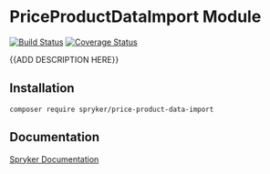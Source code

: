 # PriceProductDataImport Module
[![Build Status](https://travis-ci.org/spryker/price-product-data-import.svg)](https://travis-ci.org/spryker/price-product-data-import)
[![Coverage Status](https://coveralls.io/repos/github/spryker/price-product-data-import/badge.svg)](https://coveralls.io/github/spryker/price-product-data-import)

{{ADD DESCRIPTION HERE}}

## Installation

```
composer require spryker/price-product-data-import
```

## Documentation

[Spryker Documentation](https://academy.spryker.com/developing_with_spryker/module_guide/modules.html)
